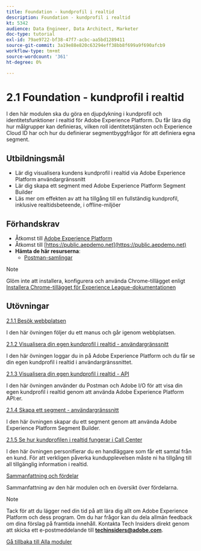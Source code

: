 ```yaml
---
title: Foundation - kundprofil i realtid
description: Foundation - kundprofil i realtid
kt: 5342
audience: Data Engineer, Data Architect, Marketer
doc-type: tutorial
exl-id: 79ae9722-bf38-47f7-acbc-aa5bd1289411
source-git-commit: 3a19e88e820c63294eff38bb8f699a9f690afcb9
workflow-type: tm+mt
source-wordcount: '361'
ht-degree: 0%

---
```


# 2.1 Foundation - kundprofil i realtid

I den här modulen ska du göra en djupdykning i kundprofil och identitetsfunktioner i realtid för Adobe Experience Platform. Du får lära dig hur målgrupper kan definieras, vilken roll identitetstjänsten och Experience Cloud ID har och hur du definierar segmentbyggfrågor för att definiera egna segment.

## Utbildningsmål

- Lär dig visualisera kundens kundprofil i realtid via Adobe Experience Platform användargränssnitt
- Lär dig skapa ett segment med Adobe Experience Platform Segment Builder
- Läs mer om effekten av att ha tillgång till en fullständig kundprofil, inklusive realtidsbeteende, i offline-miljöer

## Förhandskrav

- Åtkomst till [Adobe Experience Platform](https://experience.adobe.com/platform)
- Åtkomst till [https://public.aepdemo.net](https://public.aepdemo.net)
- **Hämta de här resurserna**:
   - [Postman-samlingar](./../../../assets/postman/postman_profile.zip)

>[!NOTE]
>
>Glöm inte att installera, konfigurera och använda Chrome-tillägget enligt [Installera Chrome-tillägget för Experience League-dokumentationen](../../gettingstarted/gettingstarted/ex1.md)

## Utövningar

[2.1.1 Besök webbplatsen](./ex1.md)

I den här övningen följer du ett manus och går igenom webbplatsen.

[2.1.2 Visualisera din egen kundprofil i realtid - användargränssnitt](./ex2.md)

I den här övningen loggar du in på Adobe Experience Platform och du får se din egen kundprofil i realtid i användargränssnittet.

[2.1.3 Visualisera din egen kundprofil i realtid - API](./ex3.md)

I den här övningen använder du Postman och Adobe I/O för att visa din egen kundprofil i realtid genom att använda Adobe Experience Platform API:er.

[2.1.4 Skapa ett segment - användargränssnitt](./ex4.md)

I den här övningen skapar du ett segment genom att använda Adobe Experience Platform Segment Builder.

[2.1.5 Se hur kundprofilen i realtid fungerar i Call Center](./ex5.md)

I den här övningen personifierar du en handläggare som får ett samtal från en kund. För att verkligen påverka kundupplevelsen måste ni ha tillgång till all tillgänglig information i realtid.

[Sammanfattning och fördelar](./summary.md)

Sammanfattning av den här modulen och en översikt över fördelarna.

>[!NOTE]
>
>Tack för att du lägger ned din tid på att lära dig allt om Adobe Experience Platform och dess program. Om du har frågor kan du dela allmän feedback om dina förslag på framtida innehåll. Kontakta Tech Insiders direkt genom att skicka ett e-postmeddelande till **techinsiders@adobe.com**.

[Gå tillbaka till Alla moduler](../../../overview.md)

